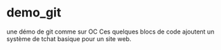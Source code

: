 # demo_git
une démo de git comme sur OC
Ces quelques blocs de code ajoutent un système de tchat basique pour un site web.
